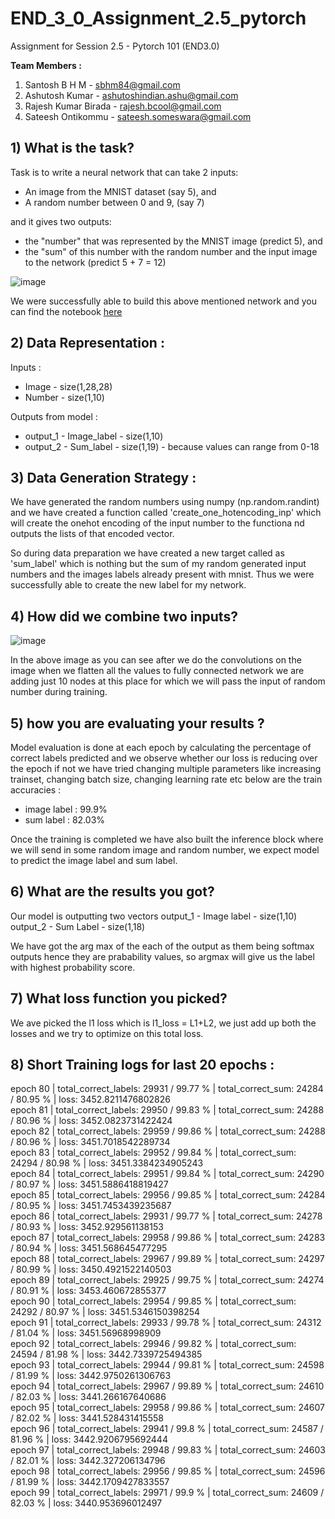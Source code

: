 # END_3_0_Assignment_2.5_pytorch

Assignment for Session 2.5 - Pytorch 101 (END3.0)

**Team Members :**
1) Santosh B H M - sbhm84@gmail.com
2) Ashutosh Kumar - ashutoshindian.ashu@gmail.com
3) Rajesh Kumar Birada - rajesh.bcool@gmail.com
4) Sateesh Ontikommu - sateesh.someswara@gmail.com

## 1) What is the task?
Task is to write a neural network that can take 2 inputs:
* An image from the MNIST dataset (say 5), and
* A random number between 0 and 9, (say 7)    

and it gives two outputs:
* the "number" that was represented by the MNIST image (predict 5), and
* the "sum" of this number with the random number and the input image to the network (predict 5 + 7 = 12)

![image](https://user-images.githubusercontent.com/56379895/138541286-59e82655-3077-4ee1-8216-66b768e0d3e5.png)

We were successfully able to build this above mentioned network and you can find the notebook [here](https://github.com/VinsanAI/END3.0/blob/Assignment_2.5_Pytorch/END3_0_Assignment_2_5_pytorch.ipynb)

## 2) Data Representation :
Inputs :
* Image - size(1,28,28)
* Number - size(1,10)

Outputs from model :
* output_1 - Image_label - size(1,10)
* output_2 - Sum_label - size(1,19) - because values can range from 0-18

## 3) Data Generation Strategy :
We have generated the random numbers using numpy (np.random.randint) and we have created a function called 'create_one_hotencoding_inp' which will create the onehot encoding of the input number to the functiona nd outputs the lists of that encoded vector. 

So during data preparation we have created a new target called as 'sum_label' which is nothing but the sum of my random generated input numbers and the images labels already present with mnist. Thus we were successfully able to create the new label for my network.

## 4) How did we combine two inputs?

![image](https://user-images.githubusercontent.com/56379895/138541859-23d88eb6-809c-4bbe-8857-cfffb21aef69.png)

In the above image as you can see after we do the convolutions on the image when we flatten all the values to fully connected network we are adding just 10 nodes at this place for which we will pass the input of random number during training.

## 5) how you are evaluating your results ?
Model evaluation is done at each epoch by calculating the percentage of correct labels predicted and we observe whether our loss is reducing over the epoch if not we have tried changing multiple parameters like increasing trainset, changing batch size, changing learning rate etc
below are the train accuracies : 
* image label : 99.9%
* sum label : 82.03%

Once the training is completed we have also built the inference block where we will send in some random image and random number, we expect model to predict the image label and sum label.

## 6) What are the results you got?
Our model is outputting two vectors
output_1 - Image label - size(1,10)
output_2 - Sum Label - size(1,18)

We have got the arg max of the each of the output as them being softmax outputs hence they are prabability values, so argmax will give us the label with highest probability score.

## 7) What loss function you picked?
We ave picked the l1 loss which is l1_loss = L1+L2, we just add up both the losses and we try to optimize on this total loss.

## 8) Short Training logs for last 20 epochs :
epoch 80  | total_correct_labels: 29931 / 99.77 %  | total_correct_sum: 24284 / 80.95 %  | loss: 3452.8211476802826   
epoch 81  | total_correct_labels: 29950 / 99.83 %  | total_correct_sum: 24288 / 80.96 %  | loss: 3452.0823731422424   
epoch 82  | total_correct_labels: 29959 / 99.86 %  | total_correct_sum: 24288 / 80.96 %  | loss: 3451.7018542289734   
epoch 83  | total_correct_labels: 29952 / 99.84 %  | total_correct_sum: 24294 / 80.98 %  | loss: 3451.3384234905243   
epoch 84  | total_correct_labels: 29951 / 99.84 %  | total_correct_sum: 24290 / 80.97 %  | loss: 3451.5886418819427   
epoch 85  | total_correct_labels: 29956 / 99.85 %  | total_correct_sum: 24284 / 80.95 %  | loss: 3451.7453439235687   
epoch 86  | total_correct_labels: 29931 / 99.77 %  | total_correct_sum: 24278 / 80.93 %  | loss: 3452.929561138153   
epoch 87  | total_correct_labels: 29958 / 99.86 %  | total_correct_sum: 24283 / 80.94 %  | loss: 3451.568645477295   
epoch 88  | total_correct_labels: 29967 / 99.89 %  | total_correct_sum: 24297 / 80.99 %  | loss: 3450.4921522140503   
epoch 89  | total_correct_labels: 29925 / 99.75 %  | total_correct_sum: 24274 / 80.91 %  | loss: 3453.460672855377   
epoch 90  | total_correct_labels: 29954 / 99.85 %  | total_correct_sum: 24292 / 80.97 %  | loss: 3451.5346150398254   
epoch 91  | total_correct_labels: 29933 / 99.78 %  | total_correct_sum: 24312 / 81.04 %  | loss: 3451.56968998909   
epoch 92  | total_correct_labels: 29946 / 99.82 %  | total_correct_sum: 24594 / 81.98 %  | loss: 3442.7339725494385   
epoch 93  | total_correct_labels: 29944 / 99.81 %  | total_correct_sum: 24598 / 81.99 %  | loss: 3442.9750261306763   
epoch 94  | total_correct_labels: 29967 / 99.89 %  | total_correct_sum: 24610 / 82.03 %  | loss: 3441.266167640686   
epoch 95  | total_correct_labels: 29958 / 99.86 %  | total_correct_sum: 24607 / 82.02 %  | loss: 3441.528431415558   
epoch 96  | total_correct_labels: 29941 / 99.8 %  | total_correct_sum: 24587 / 81.96 %  | loss: 3442.9206795692444   
epoch 97  | total_correct_labels: 29948 / 99.83 %  | total_correct_sum: 24603 / 82.01 %  | loss: 3442.327206134796   
epoch 98  | total_correct_labels: 29956 / 99.85 %  | total_correct_sum: 24596 / 81.99 %  | loss: 3442.1709427833557   
epoch 99  | total_correct_labels: 29971 / 99.9 %  | total_correct_sum: 24609 / 82.03 %  | loss: 3440.953696012497   
